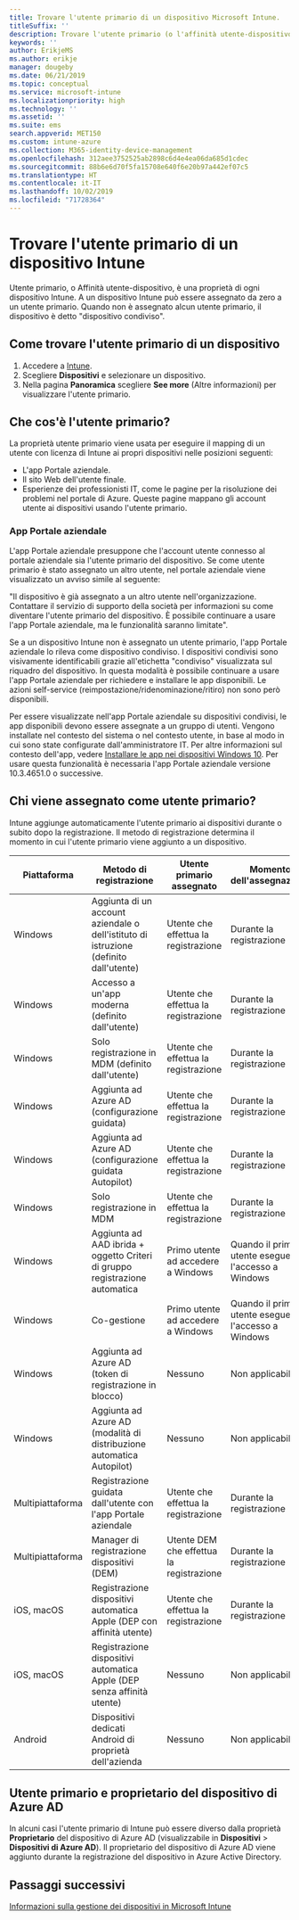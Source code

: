 ```yaml
---
title: Trovare l'utente primario di un dispositivo Microsoft Intune.
titleSuffix: ''
description: Trovare l'utente primario (o l'affinità utente-dispositivo) di un dispositivo Microsoft Intune.
keywords: ''
author: ErikjeMS
ms.author: erikje
manager: dougeby
ms.date: 06/21/2019
ms.topic: conceptual
ms.service: microsoft-intune
ms.localizationpriority: high
ms.technology: ''
ms.assetid: ''
ms.suite: ems
search.appverid: MET150
ms.custom: intune-azure
ms.collection: M365-identity-device-management
ms.openlocfilehash: 312aee3752525ab2898c6d4e4ea06da685d1cdec
ms.sourcegitcommit: 88b6e6d70f5fa15708e640f6e20b97a442ef07c5
ms.translationtype: HT
ms.contentlocale: it-IT
ms.lasthandoff: 10/02/2019
ms.locfileid: "71728364"
---
```

# <a name="find-the-primary-user-of-an-intune-device"></a>Trovare l'utente primario di un dispositivo Intune

Utente primario, o Affinità utente-dispositivo, è una proprietà di ogni dispositivo Intune. A un dispositivo Intune può essere assegnato da zero a un utente primario. Quando non è assegnato alcun utente primario, il dispositivo è detto "dispositivo condiviso".

## <a name="how-to-find-a-devices-primary-user"></a>Come trovare l'utente primario di un dispositivo

1. Accedere a [Intune](https://go.microsoft.com/fwlink/?linkid=2090973).
2. Scegliere **Dispositivi** e selezionare un dispositivo.
3. Nella pagina **Panoramica** scegliere **See more** (Altre informazioni) per visualizzare l'utente primario.

## <a name="what-is-the-primary-user"></a>Che cos'è l'utente primario?
La proprietà utente primario viene usata per eseguire il mapping di un utente con licenza di Intune ai propri dispositivi nelle posizioni seguenti:
- L'app Portale aziendale.
- Il sito Web dell'utente finale.
- Esperienze dei professionisti IT, come le pagine per la risoluzione dei problemi nel portale di Azure. Queste pagine mappano gli account utente ai dispositivi usando l'utente primario.    

### <a name="company-portal-app"></a>App Portale aziendale
L'app Portale aziendale presuppone che l'account utente connesso al portale aziendale sia l'utente primario del dispositivo. Se come utente primario è stato assegnato un altro utente, nel portale aziendale viene visualizzato un avviso simile al seguente:

"Il dispositivo è già assegnato a un altro utente nell'organizzazione. Contattare il servizio di supporto della società per informazioni su come diventare l'utente primario del dispositivo. È possibile continuare a usare l'app Portale aziendale, ma le funzionalità saranno limitate".

Se a un dispositivo Intune non è assegnato un utente primario, l'app Portale aziendale lo rileva come dispositivo condiviso. I dispositivi condivisi sono visivamente identificabili grazie all'etichetta "condiviso" visualizzata sul riquadro del dispositivo. In questa modalità è possibile continuare a usare l'app Portale aziendale per richiedere e installare le app disponibili. Le azioni self-service (reimpostazione/ridenominazione/ritiro) non sono però disponibili.  

Per essere visualizzate nell'app Portale aziendale su dispositivi condivisi, le app disponibili devono essere assegnate a un gruppo di utenti. Vengono installate nel contesto del sistema o nel contesto utente, in base al modo in cui sono state configurate dall'amministratore IT. Per altre informazioni sul contesto dell'app, vedere [Installare le app nei dispositivi Windows 10](../apps/apps-windows-10-app-deploy.md#installing-apps-on-windows-10-devices). Per usare questa funzionalità è necessaria l'app Portale aziendale versione 10.3.4651.0 o successive.


## <a name="who-is-assigned-as-the-primary-user"></a>Chi viene assegnato come utente primario?
Intune aggiunge automaticamente l'utente primario ai dispositivi durante o subito dopo la registrazione. Il metodo di registrazione determina il momento in cui l'utente primario viene aggiunto a un dispositivo.

| Piattaforma | Metodo di registrazione | Utente primario assegnato | Momento dell'assegnazione |
| ---- | ---- | ---- | ---- |
| Windows | Aggiunta di un account aziendale o dell'istituto di istruzione (definito dall'utente) | Utente che effettua la registrazione | Durante la registrazione |   
| Windows | Accesso a un'app moderna (definito dall'utente) | Utente che effettua la registrazione | Durante la registrazione | 
| Windows | Solo registrazione in MDM (definito dall'utente) | Utente che effettua la registrazione | Durante la registrazione | 
| Windows | Aggiunta ad Azure AD (configurazione guidata) | Utente che effettua la registrazione | Durante la registrazione | 
| Windows | Aggiunta ad Azure AD (configurazione guidata Autopilot) | Utente che effettua la registrazione | Durante la registrazione | 
| Windows | Solo registrazione in MDM | Utente che effettua la registrazione | Durante la registrazione | 
| Windows | Aggiunta ad AAD ibrida + oggetto Criteri di gruppo registrazione automatica | Primo utente ad accedere a Windows | Quando il primo utente esegue l'accesso a Windows| 
| Windows | Co-gestione | Primo utente ad accedere a Windows | Quando il primo utente esegue l'accesso a Windows | 
| Windows | Aggiunta ad Azure AD (token di registrazione in blocco) | Nessuno | Non applicabile | 
| Windows | Aggiunta ad Azure AD (modalità di distribuzione automatica Autopilot) | Nessuno | Non applicabile | 
| Multipiattaforma | Registrazione guidata dall'utente con l'app Portale aziendale | Utente che effettua la registrazione | Durante la registrazione |
| Multipiattaforma | Manager di registrazione dispositivi (DEM) | Utente DEM che effettua la registrazione | Durante la registrazione |
| iOS, macOS | Registrazione dispositivi automatica Apple (DEP con affinità utente) | Utente che effettua la registrazione | Durante la registrazione |
| iOS, macOS | Registrazione dispositivi automatica Apple (DEP senza affinità utente) | Nessuno | Non applicabile |
| Android | Dispositivi dedicati Android di proprietà dell'azienda | Nessuno | Non applicabile |

## <a name="primary-user-and-azure-ad-device-owner"></a>Utente primario e proprietario del dispositivo di Azure AD
In alcuni casi l'utente primario di Intune può essere diverso dalla proprietà **Proprietario** del dispositivo di Azure AD (visualizzabile in **Dispositivi** > **Dispositivi di Azure AD**). Il proprietario del dispositivo di Azure AD viene aggiunto durante la registrazione del dispositivo in Azure Active Directory.

## <a name="next-steps"></a>Passaggi successivi
[Informazioni sulla gestione dei dispositivi in Microsoft Intune](device-management.md)
